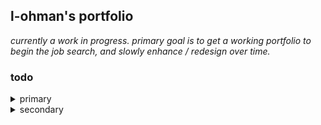 ## l-ohman's portfolio

_currently a work in progress. primary goal is to get a working portfolio to begin the job search, and slowly enhance / redesign over time._

### todo

<details>
<summary>primary</summary>

* update bio with info removed from skills/projects
* shouldn't have to expand projects to see images - should redesign
* force scroll when expanding/collapsing SingleProject
* ~~update description formatting + content~~
* reformat skills content (in progress)
* header: add scroll functionality, keep on top
* footer: move links to some 'Contact' container

</details>

<details>
<summary>secondary</summary>

* add links ~~+ logos~~ (for next, react, redux, etc)
* create favicon
* create some sort of 'Hero'
* ~~remove unused images~~

</details>
